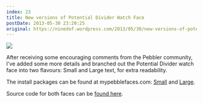 ```yaml
---
index: 23
title: New versions of Potential Divider Watch Face
postDate: 2013-05-30 23:20:25
original: https://ninedof.wordpress.com/2013/05/30/new-versions-of-potential-divider-watch-face/
---
```


![](http://ninedof.files.wordpress.com/2013/05/dividersizes.png?w=545)

After receiving some encouraging comments from the Pebbler community, I've added some more details and branched out the Potential Divider watch face into two flavours: Small and Large text, for extra readability.

The install packages can be found at mypebblefaces.com: [Small](http://www.mypebblefaces.com/view?fID=3745&amp;aName=Bonsitm&amp;pageTitle=Potential+Divider&amp;auID=3905) and [Large](http://www.mypebblefaces.com/view?fID=3754&amp;aName=Bonsitm&amp;pageTitle=Potential+Divider+Large+Edition&amp;auID=3905).

Source code for both faces can be [found here](https://www.dropbox.com/s/iuynpy0tn3reg9r/Divider%20Small%20and%20Large.zip?v=0mcn).
